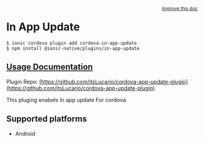 <a style="float:right;font-size:12px;" href="http://github.com/danielsogl/awesome-cordova-plugins/edit/master/src/@awesome-cordova-plugins/plugins/in-app-update/index.ts#L44">
  Improve this doc
</a>

# In App Update

```
$ ionic cordova plugin add cordova-in-app-update
$ npm install @ionic-native/plugins/in-app-update
```

## [Usage Documentation](https://ionicframework.com/docs/native/in-app-update/)

Plugin Repo: [https://github.com/itsLucario/cordova-app-update-plugin](https://github.com/itsLucario/cordova-app-update-plugin)

This pluging enabels In app update For cordova.

## Supported platforms

- Android
  


